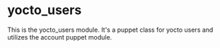 # yocto_users #

This is the yocto_users module. It's a puppet class for yocto users and utilizes the account puppet module.
